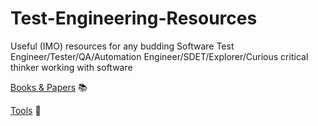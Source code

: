 # Test-Engineering-Resources
Useful (IMO) resources for any budding Software Test Engineer/Tester/QA/Automation Engineer/SDET/Explorer/Curious critical thinker working with software

[Books & Papers](https://github.com/AndrewJanuary/Test-Engineering-Resources/blob/master/Books%20%26%20Papers.md) :books:

[Tools](https://github.com/AndrewJanuary/Test-Engineering-Resources/blob/master/Tools.md) :hammer: 
